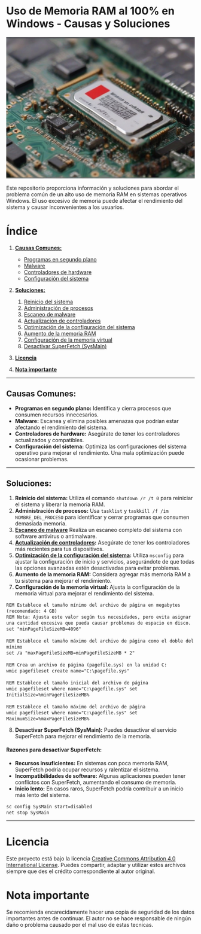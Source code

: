 # Uso de Memoria RAM al 100% en Windows - Causas y Soluciones

![imagen](foto.jpg)

Este repositorio proporciona información y soluciones para abordar el problema común de un alto uso de memoria RAM en sistemas operativos Windows. El uso excesivo de memoria puede afectar el rendimiento del sistema y causar inconvenientes a los usuarios.

# Índice

1. [**Causas Comunes:**](#causas-comunes)
   - [Programas en segundo plano](#programas-en-segundo-plano)
   - [Malware](#malware)
   - [Controladores de hardware](#controladores-de-hardware)
   - [Configuración del sistema](#configuración-del-sistema)

2. [**Soluciones:**](#soluciones)
   1. [Reinicio del sistema](#reinicio-del-sistema)
   2. [Administración de procesos](#administración-de-procesos)
   3. [Escaneo de malware](#escaneo-de-malware)
   4. [Actualización de controladores](#actualización-de-controladores)
   5. [Optimización de la configuración del sistema](#optimización-de-la-configuración-del-sistema)
   6. [Aumento de la memoria RAM](#aumento-de-la-memoria-ram)
   7. [Configuración de la memoria virtual](#configuración-de-la-memoria-virtual)
   8. [Desactivar SuperFetch (SysMain)](#desactivar-superfetch-sysmain)

3. [**Licencia**](#licencia)
4. [**Nota importante**](#nota-importante)

---

## Causas Comunes:

- **Programas en segundo plano:** Identifica y cierra procesos que consumen recursos innecesarios.
- **Malware:** Escanea y elimina posibles amenazas que podrían estar afectando el rendimiento del sistema.
- **Controladores de hardware:** Asegúrate de tener los controladores actualizados y compatibles.
- **Configuración del sistema:** Optimiza las configuraciones del sistema operativo para mejorar el rendimiento. Una mala optimización puede ocasionar problemas.

---

## Soluciones:

1. **Reinicio del sistema:** Utiliza el comando `shutdown /r /t 0` para reiniciar el sistema y liberar la memoria RAM.
2. **Administración de procesos:** Usa `tasklist` y `taskkill /f /im NOMBRE_DEL_PROCESO` para identificar y cerrar programas que consumen demasiada memoria.
3. **[Escaneo de malware](https://github.com/StarkTechRepo/Desinfectar-Windows-de-Virus-como-Profesional)** Realiza un escaneo completo del sistema con software antivirus o antimalware. 
4. **[Actualización de controladores](https://github.com/StarkTechRepo/Guia-para-Instalar-Controladores):** Asegúrate de tener los controladores más recientes para tus dispositivos.
5. **[Optimización de la configuración del sistema](https://github.com/StarkTechRepo/Guia-Definitiva-para-Optimizar-tu-PC):** Utiliza `msconfig` para ajustar la configuración de inicio y servicios, asegurándote de que todas las opciones avanzadas estén desactivadas para evitar problemas.
6. **Aumento de la memoria RAM:** Considera agregar más memoria RAM a tu sistema para mejorar el rendimiento.
7. **Configuración de la memoria virtual:** Ajusta la configuración de la memoria virtual para mejorar el rendimiento del sistema.
```
REM Establece el tamaño mínimo del archivo de página en megabytes (recomendado: 4 GB)
REM Nota: Ajusta este valor según tus necesidades, pero evita asignar una cantidad excesiva que pueda causar problemas de espacio en disco. 
set "minPageFileSizeMB=4096"

REM Establece el tamaño máximo del archivo de página como el doble del mínimo
set /a "maxPageFileSizeMB=minPageFileSizeMB * 2"

REM Crea un archivo de página (pagefile.sys) en la unidad C:
wmic pagefileset create name="C:\pagefile.sys"

REM Establece el tamaño inicial del archivo de página
wmic pagefileset where name="C:\pagefile.sys" set InitialSize=%minPageFileSizeMB%

REM Establece el tamaño máximo del archivo de página
wmic pagefileset where name="C:\pagefile.sys" set MaximumSize=%maxPageFileSizeMB%
```
8. **Desactivar SuperFetch (SysMain):** Puedes desactivar el servicio SuperFetch para mejorar el rendimiento de la memoria.
#### Razones para desactivar SuperFetch:
- **Recursos insuficientes:** En sistemas con poca memoria RAM, SuperFetch podría ocupar recursos y ralentizar el sistema.
- **Incompatibilidades de software:** Algunas aplicaciones pueden tener conflictos con SuperFetch, aumentando el consumo de memoria.
- **Inicio lento:** En casos raros, SuperFetch podría contribuir a un inicio más lento del sistema.
```
sc config SysMain start=disabled
net stop SysMain
```

---

# Licencia
Este proyecto está bajo la licencia [Creative Commons Attribution 4.0 International License](https://creativecommons.org/licenses/by/4.0/). Puedes compartir, adaptar y utilizar estos archivos siempre que des el crédito correspondiente al autor original.

# Nota importante
Se recomienda encarecidamente hacer una copia de seguridad de los datos importantes antes de continuar. El autor no se hace responsable de ningún daño o problema causado por el mal uso de estas tecnicas.
